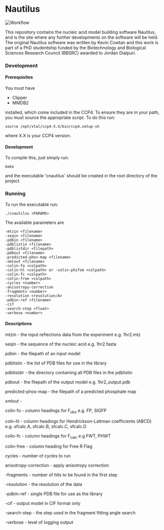 # Nautilus 

![Workflow](https://github.com/Dialpuri/nautilus/actions/workflows/main.yml/badge.svg)

This repository contains the nucleic acid model building software Nautilus, and is the site where any further developments on the software will be held. The original Nautilus software was written by Kevin Cowtan and this work is part of a PhD studentship funded by the Biotechnology and Biological Sciences Research Council (BBSRC)  awarded to Jordan Dialpuri.  
### Development

#### Prerequisites

You must have 
 - Clipper
 - MMDB2

installed, which come included in the CCP4. To ensure they are in your path, you must source the appropriate script. To do this run: 

    source /opt/xtal/ccp4-X.X/bin/ccp4.setup-sh 
where X.X is your CCP4 version. 
 
#### Development

To compile this, just simply run: 

    make
and the executable 'cnautilus' should be created in the root directory of the project. 

### Running

To run the executable run: 

    ./cnautilus <PARAMS>

The available parameters are
 
	-mtzin <filename>               
    -seqin <filename>
    -pdbin <filename>
    -pdblistin <filename> 
    -pdblistdir <filepath> 
    -pdbout <filename>
    -predicted-phos-map <filename>
    -xmlout <filename>
    -colin-fo <colpath>
    -colin-hl <colpath> or -colin-phifom <colpath>
    -colin-fc <colpath>
    -colin-free <colpath>
    -cycles <number>
    -anisotropy-correction
    -fragments <number>
    -resolution <resolution/A>
    -pdbin-ref <filename>
    -cif           
    -search-step <float>  
    -verbose <number>
    
#### Descriptions
mtzin - the input reflections data from the experiment e.g. 1hr2.mtz

seqin - the sequence of the nucleic acid e.g. 1hr2.fasta

pdbin - the filepath of an input model 

pdblistin - the list of PDB files for use in the library

pdblistdir - the directory containing all PDB files in the pdblistin 

pdbout - the filepath of the output model e.g. 1hr2_output.pdb

predicted-phos-map - the filepath of a predicted phosphate map 

xmlout - 

colin-fo - column headings for F<sub>obs</sub> e.g. FP, SIGFP

coln-hl - column headings for Hendrickson-Lattman coefficients (ABCD) e.g. sfcalc.A, sfcalc.B, sfcalc.C, sfcalc.D

colin-fc - column headings for F<sub>calc</sub> e.g FWT, PHWT

colin-free - column heading for Free R Flag

cycles - number of cycles to run

anisotropy-correction - apply anisotropy correction

-fragments - number of hits to be found in the first step 

-resolution - the resolution of the data

-pdbin-ref  - single PDB file for use as the library 

-cif - output model in CIF format only

-search-step - the step used in the fragment fitting angle search

-verbose - level of logging output

